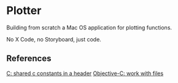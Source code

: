 # Plotter

Building from scratch a Mac OS application for plotting functions.

No X Code, no Storyboard, just code.

## References
[C: shared c constants in a header](https://stackoverflow.com/questions/5499504/shared-c-constants-in-a-header)
[Objective-C: work with files](https://www.techotopia.com/index.php/Working_with_Files_in_Objective-C)
